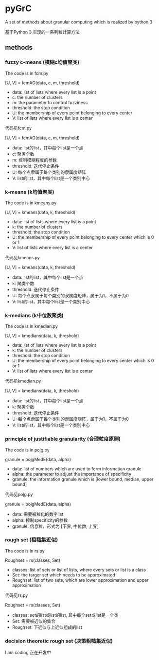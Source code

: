 # pyGrC
A set of methods about granular computing which is realized by python 3

基于Python 3 实现的一系列粒计算方法
## methods
### fuzzy c-means (模糊c均值聚类)
The code is in fcm.py

[U, V] = fcmAO(data, c, m, threshold) 
* data: list of lists where every list is a point
* c: the number of clusters
* m: the parameter to control fuzziness
* threshold: the stop condition
* U: the membership of every point belonging to every center
* V: list of lists where every list is a center 

代码见fcm.py

[U, V] = fcmAO(data, c, m, threshold) 
* data: list的list，其中每个list是一个点
* c: 聚类个数
* m: 控制模糊程度的参数
* threshold: 迭代停止条件
* U: 每个点隶属于每个类别的隶属度矩阵
* V: list的list，其中每个list是一个类别中心
### k-means (k均值聚类)
The code is in kmeans.py

[U, V] = kmeans(data, k, threshold)
* data: list of lists where every list is a point
* k: the number of clusters
* threshold: the stop condition
* U: the membership of every point belonging to every center which is 0 or 1
* V: list of lists where every list is a center 

代码见kmeans.py

[U, V] = kmeans(data, k, threshold)
* data: list的list，其中每个list是一个点
* k: 聚类个数
* threshold: 迭代停止条件
* U: 每个点隶属于每个类别的隶属度矩阵，属于为1，不属于为0
* V: list的list，其中每个list是一个类别中心
### k-medians (k中位数聚类)
The code is in kmedian.py

[U, V] = kmedians(data, k, threshold)
* data: list of lists where every list is a point
* k: the number of clusters
* threshold: the stop condition
* U: the membership of every point belonging to every center which is 0 or 1
* V: list of lists where every list is a center 

代码见kmedian.py

[U, V] = kmedians(data, k, threshold)
* data: list的list，其中每个list是一个点
* k: 聚类个数
* threshold: 迭代停止条件
* U: 每个点隶属于每个类别的隶属度矩阵，属于为1，不属于为0
* V: list的list，其中每个list是一个类别中心
### principle of justifiable granularity (合理粒度原则)
The code is in pojg.py

granule = pojgMedE(data, alpha)
* data: list of numbers which are used to form information granule
* alpha: the parameter to adjust the importance of specificity
* granule: the information granule which is [lower bound, median, upper bound]

代码见pojg.py

granule = pojgMedE(data, alpha)
* data: 需要被粒化的数字list
* alpha: 控制specificity的参数
* granule: 信息粒，形式为 [下界, 中位数, 上界]
### rough set (粗糙集近似) 
The code is in rs.py

Roughset = rs(classes, Set)
* classes: list of sets or list of lists, where every sets or list is a class
* Set: the targer set which needs to be approximated
* Roughset: list of two sets, which are lower approximation and upper approximation

代码见rs.py


Roughset = rs(classes, Set)
* classes: set的list或list的list, 其中每个set或list是一个类
* Set: 需要被近似的集合 
* Roughset: 下近似与上近似组成的list
### decision theoretic rough set (决策粗糙集近似)
I am coding
正在开发中
